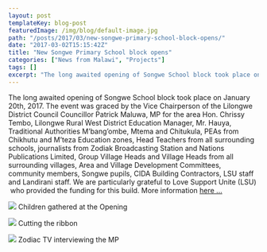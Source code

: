 ```yaml
---
layout: post
templateKey: blog-post
featuredImage: /img/blog/default-image.jpg
path: "/posts/2017/03/new-songwe-primary-school-block-opens/"
date: "2017-03-02T15:15:42Z"
title: "New Songwe Primary School block opens"
categories: ["News from Malawi", "Projects"]
tags: []
excerpt: "The long awaited opening of Songwe School block took place on January 20th, 2017. The event was gr..."
---
```


The long awaited opening of Songwe School block took place on January 20th, 2017. The event was graced by the Vice Chairperson of the Lilongwe District Council Councillor Patrick Maluwa, MP for the area Hon. Chrissy Tembo, Lilongwe Rural West District Education Manager, Mr. Hauya, Traditional Authorities M’bang’ombe, Mtema and Chitukula, PEAs from Chikhutu and M’teza Education zones, Head Teachers from all surrounding schools, journalists from Zodiak Broadcasting Station and Nations Publications Limited, Group Village Heads and Village Heads from all surrounding villages, Area and Village Development Committees, community members, Songwe pupils, CIDA Building Contractors, LSU staff and Landirani staff. We are particularly grateful to Love Support Unite (LSU)  who provided the funding for this build. More information [here ...](https://www.africanvision.org.uk/africa-vision-news/wp-content/uploads/2017/03/REPORT-ON-THE-OPENING-OF-SONGWE-PRIMARY-SCHOOL-BLOCK.pdf)

[![](https://www.africanvision.org.uk/africa-vision-news/wp-content/uploads/2017/03/SONGWE-PRIMARY-SCHOOL-BLOCK-2-300x225.jpg)](https://www.africanvision.org.uk/africa-vision-news/wp-content/uploads/2017/03/SONGWE-PRIMARY-SCHOOL-BLOCK-2.jpg) Children gathered at the Opening

[![](https://www.africanvision.org.uk/africa-vision-news/wp-content/uploads/2017/03/SONGWE-PRIMARY-SCHOOL-BLOCK-3-225x300.jpg)](https://www.africanvision.org.uk/africa-vision-news/wp-content/uploads/2017/03/SONGWE-PRIMARY-SCHOOL-BLOCK-3.jpg) Cutting the ribbon

[![](https://www.africanvision.org.uk/africa-vision-news/wp-content/uploads/2017/03/SONGWE-PRIMARY-SCHOOL-BLOCK-1-300x225.jpg)](https://www.africanvision.org.uk/africa-vision-news/wp-content/uploads/2017/03/SONGWE-PRIMARY-SCHOOL-BLOCK-1.jpg) Zodiac TV interviewing the MP